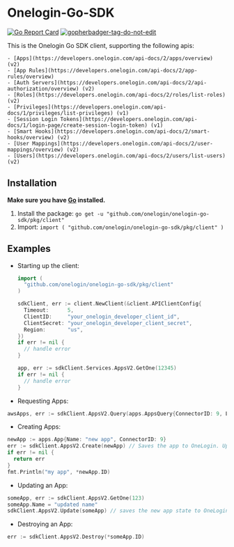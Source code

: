 # Onelogin-Go-SDK

[![Go Report Card](https://goreportcard.com/badge/github.com/onelogin/onelogin-go-sdk)](https://goreportcard.com/report/github.com/onelogin/onelogin-go-sdk)
<a href='https://github.com/jpoles1/gopherbadger' target='_blank'>![gopherbadger-tag-do-not-edit](https://img.shields.io/badge/Go%20Coverage-92%25-brightgreen.svg?longCache=true&style=flat)</a>

  This is the Onelogin Go SDK client, supporting the following apis:

    - [Apps](https://developers.onelogin.com/api-docs/2/apps/overview) (v2)
    - [App Rules](https://developers.onelogin.com/api-docs/2/app-rules/overview)
    - [Auth Servers](https://developers.onelogin.com/api-docs/2/api-authorization/overview) (v2)
    - [Roles](https://developers.onelogin.com/api-docs/2/roles/list-roles) (v2)
    - [Privileges](https://developers.onelogin.com/api-docs/1/privileges/list-privileges) (v1)
    - [Session Login Tokens](https://developers.onelogin.com/api-docs/1/login-page/create-session-login-token) (v1)
    - [Smart Hooks](https://developers.onelogin.com/api-docs/2/smart-hooks/overview) (v2)
    - [User Mappings](https://developers.onelogin.com/api-docs/2/user-mappings/overview) (v2)
    - [Users](https://developers.onelogin.com/api-docs/2/users/list-users) (v2)

## Installation
  **Make sure you have [Go](https://golang.org/doc/install) installed.**

  1. Install the package:
    ```
    go get -u "github.com/onelogin/onelogin-go-sdk/pkg/client"
    ```
  2. Import:
    ```
    import (
      "github.com/onelogin/onelogin-go-sdk/pkg/client"
    )
    ```
## Examples

  - Starting up the client:
    ```go
    import (
      "github.com/onelogin/onelogin-go-sdk/pkg/client"
    )

    sdkClient, err := client.NewClient(&client.APIClientConfig{
      Timeout:      5,
      ClientID:     "your_onelogin_developer_client_id",
      ClientSecret: "your_onelogin_developer_client_secret",
      Region:       "us",
    })
    if err != nil {
      // handle error
    }

    app, err := sdkClient.Services.AppsV2.GetOne(12345)
    if err != nil {
      // handle error
    }
    ```

  - Requesting Apps:
  ```go
  awsApps, err := sdkClient.AppsV2.Query(apps.AppsQuery{ConnectorID: 9, Limit: 10}) // get 10 aws apps
  ```

  - Creating Apps:
  ```go
  newApp := apps.App{Name: "new app", ConnectorID: 9}
  err := sdkClient.AppsV2.Create(newApp) // Saves the app to OneLogin. Updates app in place with new state as represented in OneLogin
  if err != nil {
    return err
  }
  fmt.Println("my app", *newApp.ID)
  ```

  - Updating an App:
  ```go
  someApp, err := sdkClient.AppsV2.GetOne(123)
  someApp.Name = "updated name"
  sdkClient.AppsV2.Update(someApp) // saves the new app state to OneLogin
  ```

  - Destroying an App:
  ```go
  err := sdkClient.AppsV2.Destroy(*someApp.ID)
  ```  
